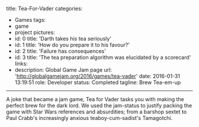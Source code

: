 title: Tea-For-Vader
categories:
  - Games
tags:
  - game
  - project
pictures:
  - id: 0
    title: 'Darth takes his tea seriously'
  - id: 1
    title: 'How do you prepare it to his favour?'
  - id: 2
    title: 'Failure has consequences'
  - id: 3
    title: 'The tea preparation algorithm was elucidated by a scorecard'
links:
  - description: Global Game Jam page
    url: 'http://globalgamejam.org/2016/games/tea-vader'
date: 2016-01-31 13:19:51
role: Developer
status: Completed
tagline: Brew Tea-em-up
---

A joke that became a jam game, Tea for Vader tasks you with making the perfect brew for the dark lord. We used the jam-status to justify packing the game with Star Wars references and absurdities; from a barshop sextet to Paul Crabb's increasingly anxious teaboy-cum-sadist's Tamagotchi.


